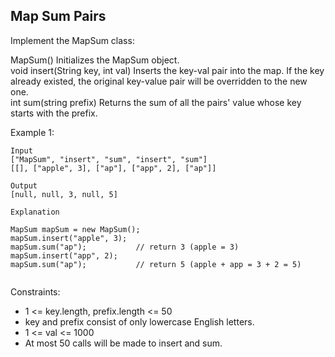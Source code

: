 ## Map Sum Pairs

Implement the MapSum class:  

MapSum() Initializes the MapSum object.  
void insert(String key, int val) Inserts the key-val pair into the map. If the key already existed, the original key-value pair will be overridden to the new one.  
int sum(string prefix) Returns the sum of all the pairs' value whose key starts with the prefix.  
 

Example 1:
```
Input
["MapSum", "insert", "sum", "insert", "sum"]
[[], ["apple", 3], ["ap"], ["app", 2], ["ap"]]  

Output  
[null, null, 3, null, 5]

Explanation  

MapSum mapSum = new MapSum();
mapSum.insert("apple", 3);  
mapSum.sum("ap");           // return 3 (apple = 3)
mapSum.insert("app", 2);    
mapSum.sum("ap");           // return 5 (apple + app = 3 + 2 = 5)
 
```
Constraints:  

- 1 <= key.length, prefix.length <= 50
- key and prefix consist of only lowercase English letters.
- 1 <= val <= 1000
- At most 50 calls will be made to insert and sum.
